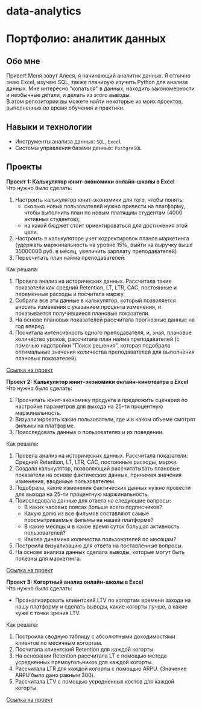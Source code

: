 # data-analytics
# Портфолио: аналитик данных
## Обо мне 
Привет! Меня зовут Алеся, я начинающий аналитик данных. Я отлично знаю Excel, изучаю SQL, также планирую изучить Python для анализа данных. Мне интересно "копаться" в данных, находить закономерности и необычные детали, и делать из этого выводы.  
В этом репозитории вы можете найти некоторые из моих проектов, выполненных во время обучения и практики.

## Навыки и технологии
- Инструменты анализа данных: `SQL`, `Excel`
- Системы управления базами данных: `PostgreSQL`

## Проекты  
**Проект 1: Калькулятор юнит-экономики онлайн-школы в Excel**  
Что нужно было сделать:  
1. Настроить калькулятор юнит-экономики для того, чтобы понять:
      - сколько новых пользователей нужно привести на платформу, чтобы выполнить план по новым платящим студентам (4000 активных студентов);
      - на какой бюджет стоит ориентироваться для достижения этой цели.
2. Настроить в калькуляторе учет корректировок планов маркетинга (удержать маржинальность на уровне 15%, выйти на выручку выше 35000000 руб. в месяц, увеличить зарплату преподавателей)
3. Пересчитать план найма преподавателей.

Как решала:
1. Провела анализ на исторических данных. Рассчитала такие показатели как средний Retention, LT, LTR, CAC, постоянные и переменные расходы и посчитала маржу. 
2. Собрала все эти данные в калькулятор, который позволяется вносить изменения с указанием процента изменения, и показывается получившиеся плановые показатели. 
3. На основе плановых показателей рассчитала прогнозные данные на год вперед. 
4. Посчитала интенсивность одного преподавателя, и, зная, плановое количество уроков, рассчитала план найма преподавателей (с помочью надстройки "Поиск решения", которая подобрала оптимальные значения количества преподавателей для выполнения плановых показателей).

<a href='https://drive.google.com/drive/folders/1z3NXE_KAtSYyZB0bNcO4yhCMxz-F1EvL?usp=sharing'>Ссылка на проект</a>

**Проект 2: Калькулятор юнит-экономики онлайн-кинотеатра в Excel**   
Что нужно было сделать:
1. Просчитать юнит-экономику продукта и предложить сценарий по настройке параметров для выхода на 25-ти процентную маржинальность.
2. Визуализировать какие пользователи, где и в каком объеме смотрят фильмы на платформе.
3. Поисследовать данные о пользователях и их поведении.

Как решала:
1. Провела анализ на исторических данных. Рассчитала показатели: Средний Retention, LT, LTR, CAC, постоянные расходы, маржа. 
2. Создала калькулятор, позволяющий рассчитатывать плановые показатели на основе фактических данных, принимая значения изменения, вводимые пользователем. 
3. Подобрала, какие изменения фактических данных нужно провести для выхода на 25-ти процентную маржинальность. 
4. Поисследовала данные для ответа на следующие вопросы:
      - В каких часовых поясах больше всего подписчиков?
      - Какую долю из все фильмов составляют самые просматриваемые фильмы на нашей платформе?
      - В какие месяцы и в какое время суток большая активность пользователей?
      - Какова динамика количества пользователей по месяцам?
5. Построила визуализацию для ответа на поставленные вопросы. 
6. На основе анализа данных сделала выводы, которые могут быть полезны для маркетинга. 

<a href='https://docs.google.com/spreadsheets/d/1NngTUXosOI6lMKoFzp6ch3b1qtET_HC9/edit?usp=sharing&ouid=112991897766436802885&rtpof=true&sd=true'>Ссылка на проект</a>

**Проект 3: Когортный анализ онлайн-школы в Excel**   
Что нужно было сделать:
- Проанализировать клиентский LTV по когортам времени захода на нашу платформу и сделать выводы, какие когорты лучше, а какие хуже с точки зрения LTV.

Как решала:
1. Построила сводную таблицу с абсолютными доходимостями клиентов по месячным когортам.
2. Посчитала клиентский Retention для каждой когорты.
3. На основании Retention рассчитала LT с помощью метода усредненных прямоугольников для каждой когорты.
4. Рассчитала LTR для каждой когорты с помощью ARPU. (Значение ARPU было дано равным 300).
5. Рассчитала LTV с помощью усредненных костов для каждой когорты.

<a href='https://docs.google.com/spreadsheets/d/1WZdloAULK5zgp3PA-KKAtzFdMS_8VJTe/edit?usp=drive_web&ouid=112991897766436802885&rtpof=true'>Ссылка на проект</a>
